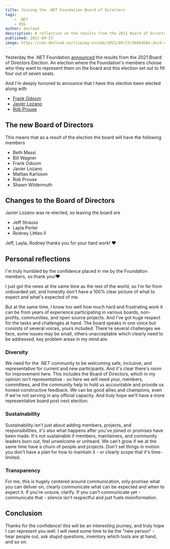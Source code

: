 ```yaml
---
title: Joining the .NET Foundation Board of Directors
tags:
    - .NET
    - OSS
author: devlead
description: A reflection on the results from the 2021 Board of Directors Election
published: 2021-09-23
image: https://cdn.devlead.se/clipimg-vscode/2021/09/23/468b4b6e-3ecd-c723-3323-8ffce93ac433.png?sv=2019-12-12&st=2021-09-22T14%3A02%3A54Z&se=2031-09-23T14%3A02%3A54Z&sr=b&sp=r&sig=kN9k556DBbpI5pYPbI2tLDpXGiLFIJRsBsZ07Pf1LEc%3D
---
```


Yesterday the .NET Foundation [announced](https://dotnetfoundation.org/blog/2021/09/22/net-foundation-election-results-2021) the results from the 2021 Board of Directors Election. An election where the Foundation's members choose who they want to represent them on the board and this election set out to fill four out of seven seats.

And I'm deeply honored to announce that I have this election been elected along with

* [Frank Odoom](https://dotnetfoundation.org/about/election/campaign-2021/frank-arkhurst-odoom)
* [Javier Lozano](https://dotnetfoundation.org/about/election/campaign-2021/javier-lozano)
* [Rob Prouse](https://dotnetfoundation.org/about/election/campaign-2021/rob-prouse)

## The new Board of Directors

This means that as a result of the election the board will have the following members

* Beth Massi
* Bill Wagner
* Frank Odoom
* Javier Lozano
* Mattias Karlsson
* Rob Prouse
* Shawn Wildermuth

## Changes to the Board of Directors

Javier Lozano was re-elected, so leaving the board are

* Jeff Strauss
* Layla Porter
* Rodney Littles II

Jeff, Layla, Rodney thanks you for your hard work! ❤️

## Personal reflections

I'm truly humbled by the confidence placed in me by the Foundation members, so thank you!❤️

I just got the news at the same time as the rest of the world, so I'm far from onboarded yet, and honestly don't have a 100% clear picture of what to expect and what's expected of me.

But at the same time, I know too well how much hard and frustrating work it can be from years of experience participating in various boards, non-profits, communities, and open source projects. And I've got huge respect for the tasks and challenges at hand. The board speaks in one voice but consists of several voices, yours included.
There're several challenges we face, some issues may be small, others unacceptable which clearly need to be addressed, key problem areas in my mind are:

### Diversity

We need for the  .NET community to be welcoming safe, inclusive, and representative for current and new participants. And it's clear there's room for improvement here.
This includes the Board of Directors, which in my opinion isn't representative - so here we will need your, members, committees, and the community help to hold us accountable and provide us honest constructive feedback. We can be good allies and champions, even if we're not serving in any official capacity. And truly hope we'll have a more representative board post next election.

### Sustainability

Sustainability isn't just about adding members, projects, and responsibilities, it's also what happens after you've joined or promises have been made. It's not sustainable if members, maintainers, and community leaders burn out, feel unwelcome or unheard. We can't grow if we at the same time have a churn of people and projects. Don't set things in motion you don't have a plan for how to maintain it - or clearly scope that it's time-limited.

### Transparency

For me, this is hugely centered around communication, only promise what you can deliver on, clearly communicate what can be expected and when to expect it. If you're unsure, clarify. If you can't communicate yet - communicate that - silence isn't respectful and just fuels misinformation.

## Conclusion

Thanks for the confidence! this will be an interesting journey, and truly hope I can represent you well. I will need some time to be the "new person" - hear people out, ask stupid questions, inventory which tools are at hand, and so on.